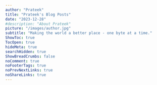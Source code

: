 ```yaml
---
author: "Prateek"
title: "Prateek's Blog Posts"
date: "2023-12-28"
#description: "About Prateek"
picture: "/images/author.jpg"
subtitle: "Making the world a better place - one byte at a time."
ShowToc: true
TocOpen: true
hideMeta: true
searchHidden: true
ShowBreadCrumbs: false
noComment: true
noFooterTags: true
noPrevNextLinks: true
noShareLinks: true
---
```




